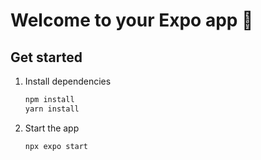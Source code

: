 # Welcome to your Expo app 👋


## Get started

1. Install dependencies

   ```bash
   npm install
   yarn install
   ```

2. Start the app

   ```bash
   npx expo start
   ```

